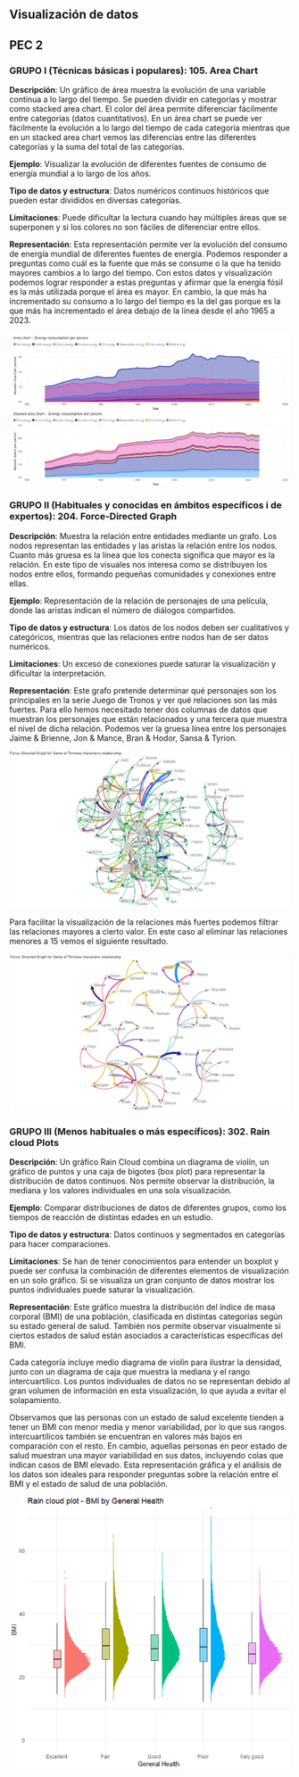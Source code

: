 ## Visualización de datos

## PEC 2

### GRUPO I (Técnicas básicas i populares): 105. Area Chart

**Descripción**: Un gráfico de área muestra la evolución de una variable continua a lo largo del tiempo. Se pueden dividir en categorías y mostrar como stacked area chart. El color del área permite diferenciar fácilmente entre categorías (datos cuantitativos). En un área chart se puede ver fácilmente la evolución a lo largo del tiempo de cada categoría mientras que en un stacked area chart vemos las diferencias entre las diferentes categorías y la suma del total de las categorías.

**Ejemplo**: Visualizar la evolución de diferentes fuentes de consumo de energía mundial a lo largo de los años.

**Tipo de datos y estructura**: Datos numéricos continuos históricos que pueden estar divididos en diversas categorías.

**Limitaciones**: Puede dificultar la lectura cuando hay múltiples áreas que se superponen y si los colores no son fáciles de diferenciar entre ellos.

**Representación**: Esta representación permite ver la evolución del consumo de energía mundial de diferentes fuentes de energía. Podemos responder a preguntas como cuál es la fuente que más se consume o la que ha tenido mayores cambios a lo largo del tiempo. Con estos datos y visualización podemos lograr responder a estas preguntas y afirmar que la energía fósil es la más utilizada porque el área es mayor. En cambio, la que más ha incrementado su consumo a lo largo del tiempo es la del gas porque es la que más ha incrementado el área debajo de la línea desde el año 1965 a 2023.

![Gráfico 1](image.png)


### GRUPO II (Habituales y conocidas en ámbitos específicos i de expertos): 204. Force-Directed Graph

**Descripción**: Muestra la relación entre entidades mediante un grafo. Los nodos representan las entidades y las aristas la relación entre los nodos.  Cuanto más gruesa es la línea que los conecta significa que mayor es la relación. En este tipo de visuales nos interesa como se distribuyen los nodos entre ellos, formando pequeñas comunidades y conexiones entre ellas.

**Ejemplo**: Representación de la relación de personajes de una película, donde las aristas indican el número de diálogos compartidos.

**Tipo de datos y estructura**: Los datos de los nodos deben ser cualitativos y categóricos, mientras que las relaciones entre nodos han de ser datos numéricos.

**Limitaciones**: Un exceso de conexiones puede saturar la visualización y dificultar la interpretación.

**Representación**: Este grafo pretende determinar qué personajes son los principales en la serie Juego de Tronos y ver qué relaciones son las más fuertes. Para ello hemos necesitado tener dos columnas de datos que muestran los personajes que están relacionados y una tercera que muestra el nivel de dicha relación. Podemos ver la gruesa línea entre los personajes Jaime & Brienne, Jon & Mance, Bran & Hodor, Sansa & Tyrion. 

![Gráfico 2.1](image-2.1.png)

Para facilitar la visualización de la relaciones más fuertes podemos filtrar las relaciones mayores a cierto valor. En este caso al eliminar las relaciones menores a 15 vemos el siguiente resultado.

![Gráfico 2.2](image-2.2.png)

### GRUPO III (Menos habituales o más específicos): 302. Rain cloud Plots

**Descripción**: Un gráfico Rain Cloud combina un diagrama de violín, un gráfico de puntos y una caja de bigotes (box plot) para representar la distribución de datos continuos. Nos permite observar la distribución, la mediana y los valores individuales en una sola visualización.

**Ejemplo**: Comparar distribuciones de datos de diferentes grupos, como los tiempos de reacción de distintas edades en un estudio.

**Tipo de datos y estructura**: Datos continuos y segmentados en categorías para hacer comparaciones.

**Limitaciones**: Se han de tener conocimientos para entender un boxplot y puede ser confusa la combinación de diferentes elementos de visualización en un solo gráfico. Si se visualiza un gran conjunto de datos mostrar los puntos individuales puede saturar la visualización.

**Representación**: Este gráfico muestra la distribución del índice de masa corporal (BMI) de una población, clasificada en distintas categorías según su estado general de salud. También nos permite observar visualmente si ciertos estados de salud están asociados a características específicas del BMI. 

Cada categoría incluye medio diagrama de violín para ilustrar la densidad, junto con un diagrama de caja que muestra la mediana y el rango intercuartílico. Los puntos individuales de datos no se representan debido al gran volumen de información en esta visualización, lo que ayuda a evitar el solapamiento.

Observamos que las personas con un estado de salud excelente tienden a tener un BMI con menor media y menor variabilidad, por lo que sus rangos intercuartílicos también se encuentran en valores más bajos en comparación con el resto. En cambio, aquellas personas en peor estado de salud muestran una mayor variabilidad en sus datos, incluyendo colas que indican casos de BMI elevado.
Esta representación gráfica y el análisis de los datos son ideales para responder preguntas sobre la relación entre el BMI y el estado de salud de una población.

![Gráfico 4](image-3.png)


